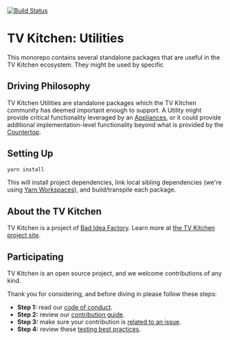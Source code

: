 [![Build Status](https://travis-ci.com/tvkitchen/utilities.svg?branch=main)](https://travis-ci.com/tvkitchen/utilities)

# TV Kitchen: Utilities

This monorepo contains several standalone packages that are useful in the TV Kitchen ecosystem. They might be used by specific 

## Driving Philosophy

TV Kitchen Utilities are standalone packages which the TV Kitchen community has deemed important enough to support. A Utility might provide critical functionality leveraged by an [Appliances](https://github.com/tvkitchen/appliances), or it could provide additional implementation-level functionality beyond what is provided by the [Countertop](https://github.com/tvkitchen/appliances).

## Setting Up

```sh
yarn install
```

This will install project dependencies, link local sibling dependencies (we're using [Yarn Workspaces](https://classic.yarnpkg.com/en/docs/workspaces/)), and build/transpile each package.

## About the TV Kitchen

TV Kitchen is a project of [Bad Idea Factory](https://biffud.com).  Learn more at [the TV Kitchen project site](https://tv.kitchen).

## Participating

TV Kitchen is an open source project, and we welcome contributions of any kind.

Thank you for considering, and before diving in please follow these steps:

* **Step 1:** read our [code of conduct](https://github.com/tvkitchen/.github/blob/main/CODE_OF_CONDUCT.md).
* **Step 2:** review our [contribution guide](https://github.com/tvkitchen/.github/blob/main/CONTRIBUTING.md).
* **Step 3:** make sure your contribution is [related to an issue](https://github.com/tvkitchen/utilities).
* **Step 4:** review these [testing best practices](https://github.com/goldbergyoni/javascript-testing-best-practices).
